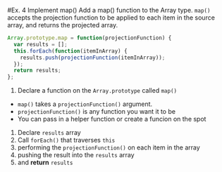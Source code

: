 #Ex. 4 Implement map()
Add a map() function to the Array type. `map()` accepts the projection function to be applied to each item in the source array, and returns the projected array.   
```js
Array.prototype.map = function(projectionFunction) {
  var results = [];
  this.forEach(function(itemInArray) {
    results.push(projectionFunction(itemInArray));
  });
  return results;
};
```
1. Declare a function on the `Array.prototype` called `map()`
  * `map()` takes a `projectionFunction()` argument. 
  * `projectionFunction()` is any function you want it to be
  * You can pass in a helper function or create a funcion on the spot
1. Declare `results` array
1. Call `forEach()` that traverses `this`
1. performing  the `projectionFunction()` on each item in the array
1. pushing the result into the `results` array
1. and **return** `results`
